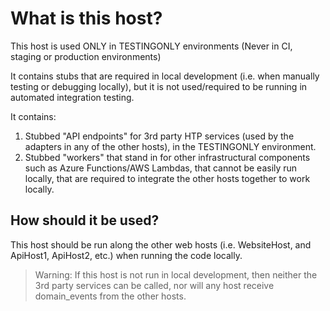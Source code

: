 # What is this host?

This host is used ONLY in TESTINGONLY environments (Never in CI, staging or production environments)

It contains stubs that are required in local development (i.e. when manually testing or debugging locally), but it is not used/required to be running in automated integration testing.

It contains:

1. Stubbed "API endpoints" for 3rd party HTP services (used by the adapters in any of the other hosts), in the TESTINGONLY environment.
2. Stubbed "workers" that stand in for other infrastructural components such as Azure Functions/AWS Lambdas, that cannot be easily run locally, that are required to integrate the other hosts together to work locally.

## How should it be used?

This host should be run along the other web hosts (i.e. WebsiteHost, and ApiHost1, ApiHost2, etc.) when running the code locally.

> Warning: If this host is not run in local development, then neither the 3rd party services can be called, nor will any host receive domain_events from the other hosts.  